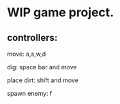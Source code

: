# WIP game project.

## controllers:

move: a,s,w,d

dig: space bar and move

place dirt: shift and move

spawn enemy: f

